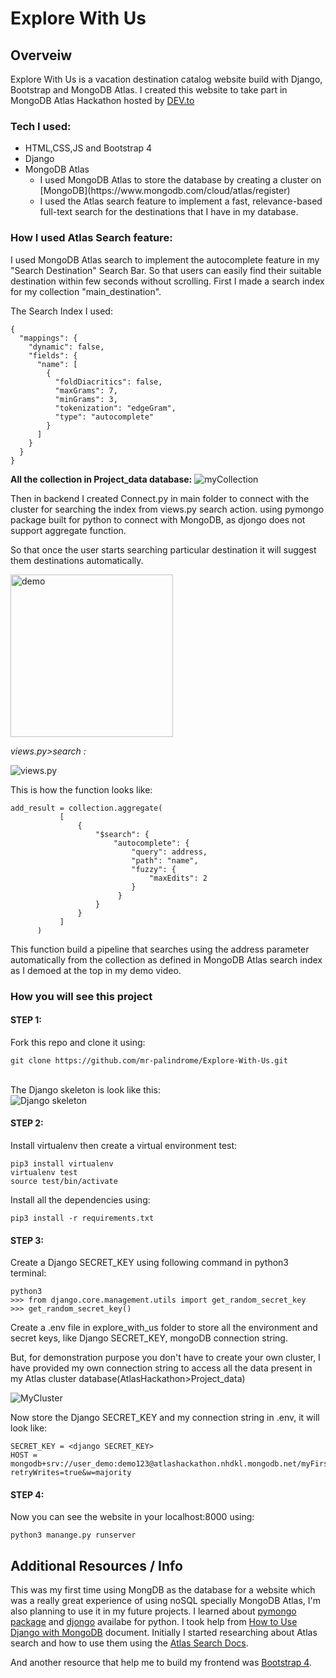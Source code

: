 # Explore With Us
## Overveiw
Explore With Us is a vacation destination catalog website build with Django, Bootstrap and MongoDB Atlas.
I created this website to take part in MongoDB Atlas Hackathon hosted by [DEV.to](https://dev.to/devteam/announcing-the-mongodb-atlas-hackathon-on-dev-4b6m)


### Tech I used:</h4>
<ul>
    <li>HTML,CSS,JS and Bootstrap 4</li>
    <li>Django</li>
    <li>MongoDB Atlas<ul>
<li>I used MongoDB Atlas to store the database by creating a cluster on  [MongoDB](https://www.mongodb.com/cloud/atlas/register) </li>
<li>I used the Atlas search feature to implement a fast, relevance-based full-text search for the destinations that I have in my database.</li>
</ul>
</li>
</ul>


### How I used Atlas Search feature:
I used MongoDB Atlas search to implement the autocomplete feature in my "Search Destination" Search Bar.
So that users can easily find their suitable destination within few seconds without scrolling.
First I made a search index for my collection "main_destination".
<br>


The Search Index I used:
``` 
{
  "mappings": {
    "dynamic": false,
    "fields": {
      "name": [
        {
          "foldDiacritics": false,
          "maxGrams": 7,
          "minGrams": 3,
          "tokenization": "edgeGram",
          "type": "autocomplete"
        }
      ]
    }
  }
}
```
__All the collection in Project_data database:__
<img src="./readme_img/databaseAndCollection.png" alt="myCollection">


Then in backend I created Connect.py in main folder to connect with the cluster for searching the index from views.py search action. using pymongo package built for python to connect with MongoDB, as djongo does not support aggregate function.

So that once the user starts searching particular destination it will suggest them destinations automatically.


<img src="./readme_img/demo.gif" height="260px" alt="demo">

_views.py>search :_

<img src="./readme_img/views_py.png" alt="views.py">

This is how the function looks like:
``` 
add_result = collection.aggregate(
           [
               {
                   "$search": {
                       "autocomplete": {
                           "query": address,
                           "path": "name",
                           "fuzzy": {
                               "maxEdits": 2
                           }
                        }
                   }
               }
           ]
      )
```
This function build a pipeline that searches using the address parameter automatically from the collection as defined in MongoDB Atlas search index as I demoed at the top in my demo video.


### How you will see this project

#### **STEP 1:**
Fork this repo and clone it using:
```angular2html
git clone https://github.com/mr-palindrome/Explore-With-Us.git
```
<br>
The Django skeleton is look like this:
<br>

<img src="./readme_img/Django_skeleton.png" alt="Django skeleton">

<br>


#### **STEP 2:**
Install virtualenv then create a virtual environment test:
```
pip3 install virtualenv
virtualenv test
source test/bin/activate
```

Install all the dependencies using:
```angular2html
pip3 install -r requirements.txt
```


#### **STEP 3:**
Create a Django SECRET_KEY using following command in python3 terminal:
```
python3
>>> from django.core.management.utils import get_random_secret_key  
>>> get_random_secret_key()
```
Create a .env file in explore_with_us folder to store all the environment and secret keys, like Django SECRET_KEY, mongoDB connection string.

But, for demonstration purpose you don't have to create your own cluster, I have provided my own connection string to access all the data present in my Atlas cluster database(AtlasHackathon>Project_data)


<img src="./readme_img/clusterImage.png" alt="MyCluster">


Now store the Django SECRET_KEY and my connection string in .env, it will look like:
``` 
SECRET_KEY = <django SECRET_KEY>
HOST = mongodb+srv://user_demo:demo123@atlashackathon.nhdkl.mongodb.net/myFirstDatabase?retryWrites=true&w=majority
```
#### **STEP 4:**
Now you can see the website in your localhost:8000 using:
``` 
python3 manange.py runserver
```

## Additional Resources / Info
This was my first time using MongDB as the database for a website which was a really great experience of using noSQL specially MongoDB Atlas, I'm also planning to use it in my future projects.
I learned about [pymongo package](https://pymongo.readthedocs.io/en/stable/) and [djongo](https://www.djongomapper.com/) availabe for python. I took help from [How to Use Django with MongoDB](https://www.mongodb.com/compatibility/mongodb-and-django) document.
Initially I started researching about Atlas search and how to use them using the [Atlas Search Docs](https://docs.atlas.mongodb.com/atlas-search/).

And another resource that help me to build my frontend was [Bootstrap 4](https://getbootstrap.com/docs/4.0/getting-started/introduction/).
